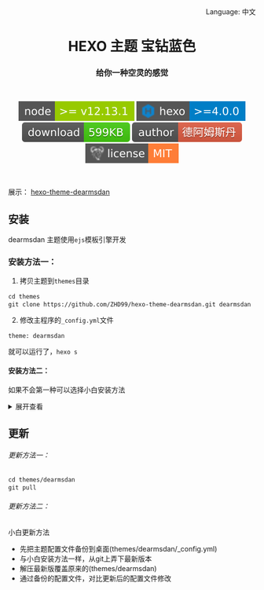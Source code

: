 <div align="right">
  Language:
  中文
</div>
<p align="center">
  </p>
<p align="center">
  </p>

<h1 align="center">HEXO 主题 宝钻蓝色 </h1>
<h3 align="center">给你一种空灵的感觉 </h3><br/>
<p align="center">
   <a href="https://nodejs.org"><img src="/_images/_ico/node.svg"></a>
  <a href="https://hexo.io"><img src="/_images/_ico/hexo.svg"></a>
  <a href="https://codeload.github.com/ZHD99/hexo-theme-dearmsdan/zip/master"><img alt="Download" src="/_images/_ico/download.svg"/></a>
  <a><img alt="Author" src="/_images/_ico/author.svg"/></a>
  <a><img src="/_images/_ico/mit.svg"></a> <br/>
</p>

<br/>

<a id='docsify'>展示</a>： [hexo-theme-dearmsdan](https://www.dearmsdan.com)

## 安装

dearmsdan 主题使用`ejs`模板引擎开发


### 安装方法一：

1. 拷贝主题到`themes`目录

```
cd themes
git clone https://github.com/ZHD99/hexo-theme-dearmsdan.git dearmsdan
```

2. 修改主程序的`_config.yml`文件

```
theme: dearmsdan
```

就可以运行了，`hexo s`

#### 安装方法二：

如果不会第一种可以选择小白安装方法

<details>
<summary>展开查看</summary>
<pre><code>
如果gif只能显示一部分，可以点链接看安装方法
<a href="http://link.dearmsdan.com/anz.gif">[安装方法gif]</a>
<img src="http://link.dearmsdan.com/anz.gif" />
</code></pre>
</details>

## 更新


###### 更新方法一：
```
cd themes/dearmsdan
git pull
```

###### 更新方法二：

小白更新方法

- 先把主题配置文件备份到桌面(themes/dearmsdan/_config.yml)
- 与小白安装方法一样，从git上弄下最新版本
- 解压最新版覆盖原来的(themes/dearmsdan) 
- 通过备份的配置文件，对比更新后的配置文件修改